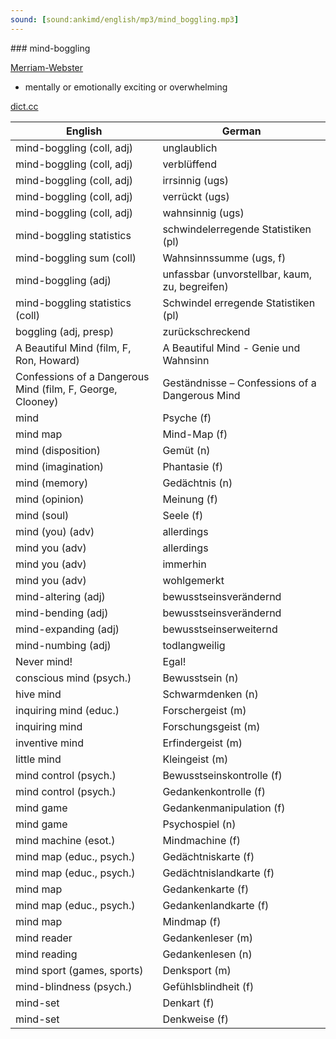 ```yaml
---
sound: [sound:ankimd/english/mp3/mind_boggling.mp3]
---
```


\### mind-boggling

[Merriam-Webster](https://www.merriam-webster.com/dictionary/mind-boggling)

- mentally or emotionally exciting or overwhelming

[dict.cc](https://www.dict.cc/mind-boggling)

| English        | German       |
| -------------- | ------------ |
| mind-boggling (coll, adj) | unglaublich |
| mind-boggling (coll, adj) | verblüffend |
| mind-boggling (coll, adj) | irrsinnig (ugs) |
| mind-boggling (coll, adj) | verrückt (ugs) |
| mind-boggling (coll, adj) | wahnsinnig (ugs) |
| mind-boggling statistics | schwindelerregende Statistiken (pl) |
| mind-boggling sum (coll) | Wahnsinnssumme (ugs, f) |
| mind-boggling (adj) | unfassbar (unvorstellbar, kaum, zu, begreifen) |
| mind-boggling statistics (coll) | Schwindel erregende Statistiken (pl) |
| boggling (adj, presp) | zurückschreckend |
| A Beautiful Mind (film, F, Ron, Howard) | A Beautiful Mind - Genie und Wahnsinn |
| Confessions of a Dangerous Mind (film, F, George, Clooney) | Geständnisse – Confessions of a Dangerous Mind |
| mind | Psyche (f) |
| mind map | Mind-Map (f) |
| mind (disposition) | Gemüt (n) |
| mind (imagination) | Phantasie (f) |
| mind (memory) | Gedächtnis (n) |
| mind (opinion) | Meinung (f) |
| mind (soul) | Seele (f) |
| mind (you) (adv) | allerdings |
| mind you (adv) | allerdings |
| mind you (adv) | immerhin |
| mind you (adv) | wohlgemerkt |
| mind-altering (adj) | bewusstseinsverändernd |
| mind-bending (adj) | bewusstseinsverändernd |
| mind-expanding (adj) | bewusstseinserweiternd |
| mind-numbing (adj) | todlangweilig |
| Never mind! | Egal! |
| conscious mind (psych.) | Bewusstsein (n) |
| hive mind | Schwarmdenken (n) |
| inquiring mind (educ.) | Forschergeist (m) |
| inquiring mind | Forschungsgeist (m) |
| inventive mind | Erfindergeist (m) |
| little mind | Kleingeist (m) |
| mind control (psych.) | Bewusstseinskontrolle (f) |
| mind control (psych.) | Gedankenkontrolle (f) |
| mind game | Gedankenmanipulation (f) |
| mind game | Psychospiel (n) |
| mind machine (esot.) | Mindmachine (f) |
| mind map (educ., psych.) | Gedächtniskarte (f) |
| mind map (educ., psych.) | Gedächtnislandkarte (f) |
| mind map | Gedankenkarte (f) |
| mind map (educ., psych.) | Gedankenlandkarte (f) |
| mind map | Mindmap (f) |
| mind reader | Gedankenleser (m) |
| mind reading | Gedankenlesen (n) |
| mind sport (games, sports) | Denksport (m) |
| mind-blindness (psych.) | Gefühlsblindheit (f) |
| mind-set | Denkart (f) |
| mind-set | Denkweise (f) |

